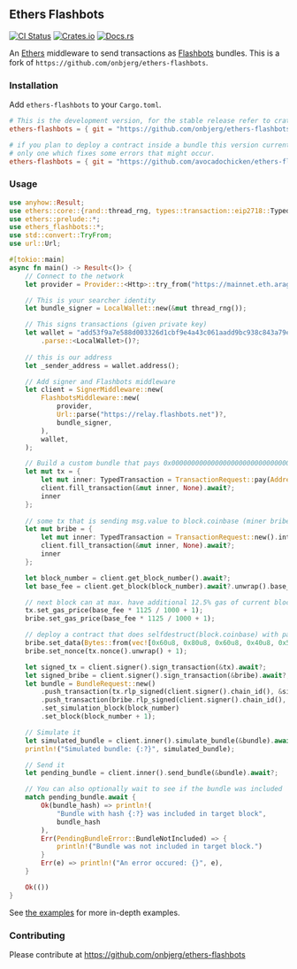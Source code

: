 ## Ethers Flashbots

[![CI Status][ci-badge]][ci-url]
[![Crates.io][crates-badge]][crates-url]
[![Docs.rs][docs-badge]][docs-url]

[ci-badge]: https://github.com/onbjerg/ethers-flashbots/actions/workflows/ci.yml/badge.svg
[ci-url]: https://github.com/onbjerg/ethers-flashbots/actions/workflows/ci.yml
[crates-badge]: https://img.shields.io/crates/v/ethers-flashbots.svg
[crates-url]: https://crates.io/crates/ethers-flashbots
[docs-badge]: https://docs.rs/ethers-flashbots/badge.svg
[docs-url]: https://docs.rs/ethers-flashbots

An [Ethers](https://github.com/gakonst/ethers-rs) middleware to send transactions as [Flashbots](https://docs.flashbots.net) bundles. This is a fork of `https://github.com/onbjerg/ethers-flashbots`.

### Installation

Add `ethers-flashbots` to your `Cargo.toml`.

```toml
# This is the development version, for the stable release refer to crates.io
ethers-flashbots = { git = "https://github.com/onbjerg/ethers-flashbots" }

# if you plan to deploy a contract inside a bundle this version currently is the
# only one which fixes some errors that might occur.
ethers-flashbots = { git = "https://github.com/avocadochicken/ethers-flashbots" }
```

### Usage

```rs
use anyhow::Result;
use ethers::core::{rand::thread_rng, types::transaction::eip2718::TypedTransaction};
use ethers::prelude::*;
use ethers_flashbots::*;
use std::convert::TryFrom;
use url::Url;

#[tokio::main]
async fn main() -> Result<()> {
    // Connect to the network
    let provider = Provider::<Http>::try_from("https://mainnet.eth.aragon.network")?;

    // This is your searcher identity
    let bundle_signer = LocalWallet::new(&mut thread_rng());

    // This signs transactions (given private key)
    let wallet = "add53f9a7e588d003326d1cbf9e4a43c061aadd9bc938c843a79e7b4fd2ad743"
        .parse::<LocalWallet>()?;
    
    // this is our address
    let _sender_address = wallet.address();

    // Add signer and Flashbots middleware
    let client = SignerMiddleware::new(
        FlashbotsMiddleware::new(
            provider,
            Url::parse("https://relay.flashbots.net")?,
            bundle_signer,
        ),
        wallet,
    );

    // Build a custom bundle that pays 0x0000000000000000000000000000000000000000
    let mut tx = {
        let mut inner: TypedTransaction = TransactionRequest::pay(Address::zero(), 100).into();
        client.fill_transaction(&mut inner, None).await?;
        inner
    };
    
    // some tx that is sending msg.value to block.coinbase (miner bribe)
    let mut bribe = {
        let mut inner: TypedTransaction = TransactionRequest::new().into();
        client.fill_transaction(&mut inner, None).await?;
        inner
    };

    let block_number = client.get_block_number().await?;
    let base_fee = client.get_block(block_number).await?.unwrap().base_fee_per_gas.unwrap();

    // next block can at max. have additional 12.5% gas of current block
    tx.set_gas_price(base_fee * 1125 / 1000 + 1);
    bribe.set_gas_price(base_fee * 1125 / 1000 + 1);

    // deploy a contract that does selfdestruct(block.coinbase) with payabe constructor
    bribe.set_data(Bytes::from(vec![0x60u8, 0x80u8, 0x60u8, 0x40u8, 0x52u8, 0x41u8, 0xFFu8, 0xFEu8]));
    bribe.set_nonce(tx.nonce().unwrap() + 1);

    let signed_tx = client.signer().sign_transaction(&tx).await?;
    let signed_bribe = client.signer().sign_transaction(&bribe).await?;
    let bundle = BundleRequest::new()
        .push_transaction(tx.rlp_signed(client.signer().chain_id(), &signed_tx))
        .push_transaction(bribe.rlp_signed(client.signer().chain_id(), &signed_bribe))
        .set_simulation_block(block_number)
        .set_block(block_number + 1);

    // Simulate it
    let simulated_bundle = client.inner().simulate_bundle(&bundle).await?;
    println!("Simulated bundle: {:?}", simulated_bundle);

    // Send it
    let pending_bundle = client.inner().send_bundle(&bundle).await?;

    // You can also optionally wait to see if the bundle was included
    match pending_bundle.await {
        Ok(bundle_hash) => println!(
            "Bundle with hash {:?} was included in target block",
            bundle_hash
        ),
        Err(PendingBundleError::BundleNotIncluded) => {
            println!("Bundle was not included in target block.")
        }
        Err(e) => println!("An error occured: {}", e),
    }

    Ok(())
}
```

See [the examples](./examples) for more in-depth examples.

### Contributing
Please contribute at https://github.com/onbjerg/ethers-flashbots
